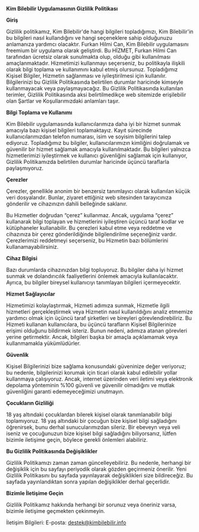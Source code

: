 **Kim Bilebilir Uygulamasının Gizlilik Politikası**

**Giriş**

Gizlilik politikamız, Kim Bilebilir'de hangi bilgileri topladığımızı, Kim Bilebilir'in bu bilgileri nasıl kullandığını ve hangi seçeneklere sahip olduğunuzu anlamanıza yardımcı olacaktır. Furkan Hilmi Can, Kim Bilebilir uygulamasını freemium bir uygulama olarak geliştirdi. Bu HİZMET, Furkan Hilmi Can tarafından ücretsiz olarak sunulmakta olup, olduğu gibi kullanılması amaçlanmaktadır. Hizmetimizi kullanmayı seçerseniz, bu politikayla ilişkili olarak bilgi toplama ve kullanımını kabul etmiş olursunuz. Topladığımız Kişisel Bilgiler, Hizmetin sağlanması ve iyileştirilmesi için kullanılır. Bilgilerinizi bu Gizlilik Politikasında belirtilen durumlar haricinde kimseyle kullanmayacak veya paylaşmayacağız. Bu Gizlilik Politikasında kullanılan terimler, Gizlilik Politikasında aksi belirtilmedikçe web sitemizde erişilebilir olan Şartlar ve Koşullarımızdaki anlamları taşır.

**Bilgi Toplama ve Kullanımı**

Kim Bilebilir uygulamasında kullanıcılarımıza daha iyi bir hizmet sunmak amacıyla bazı kişisel bilgileri toplamaktayız. Kayıt sürecinde kullanıcılarımızdan telefon numarası, isim ve soyisim bilgilerini talep ediyoruz. Topladığımız bu bilgiler, kullanıcılarımızın kimliğini doğrulamak ve güvenilir bir hizmet sağlamak amacıyla kullanılmaktadır. Bu bilgileri yalnızca hizmetlerimizi iyileştirmek ve kullanıcı güvenliğini sağlamak için kullanıyor, Gizlilik Politikamızda belirtilen durumlar haricinde üçüncü taraflarla paylaşmıyoruz.

**Çerezler**

Çerezler, genellikle anonim bir benzersiz tanımlayıcı olarak kullanılan küçük veri dosyalarıdır. Bunlar, ziyaret ettiğiniz web sitesinden tarayıcınıza gönderilir ve cihazınızın dahili belleğinde saklanır.

Bu Hizmetler doğrudan “çerez” kullanmaz. Ancak, uygulama “çerez” kullanarak bilgi toplayan ve hizmetlerini iyileştiren üçüncü taraf kodlar ve kütüphaneler kullanabilir. Bu çerezleri kabul etme veya reddetme ve cihazınıza bir çerez gönderildiğinde bilgilendirilme seçeneğiniz vardır. Çerezlerimizi reddetmeyi seçerseniz, bu Hizmetin bazı bölümlerini kullanamayabilirsiniz.

**Cihaz Bilgisi**

Bazı durumlarda cihazınızdan bilgi topluyoruz. Bu bilgiler daha iyi hizmet sunmak ve dolandırıcılık faaliyetlerini önlemek amacıyla kullanılacaktır. Ayrıca, bu bilgiler bireysel kullanıcıyı tanımlayan bilgileri içermeyecektir.

**Hizmet Sağlayıcılar**

Hizmetimizi kolaylaştırmak, Hizmeti adımıza sunmak, Hizmetle ilgili hizmetleri gerçekleştirmek veya Hizmetin nasıl kullanıldığını analiz etmemize yardımcı olmak için üçüncü taraf şirketleri ve bireyleri görevlendirebiliriz. Bu Hizmeti kullanan kullanıcılara, bu üçüncü tarafların Kişisel Bilgilerinize erişimi olduğunu bildirmek isteriz. Bunun nedeni, adımıza atanan görevleri yerine getirmektir. Ancak, bilgileri başka bir amaçla açıklamamak veya kullanmamakla yükümlüdürler.

**Güvenlik**

Kişisel Bilgilerinizi bize sağlama konusundaki güveninize değer veriyoruz; bu nedenle, bilgilerinizi korumak için ticari olarak kabul edilebilir yollar kullanmaya çalışıyoruz. Ancak, internet üzerinden veri iletimi veya elektronik depolama yönteminin %100 güvenli ve güvenilir olmadığını ve mutlak güvenliğini garanti edemeyeceğimizi unutmayın.

**Çocukların Gizliliği**

18 yaş altındaki çocuklardan bilerek kişisel olarak tanımlanabilir bilgi toplamıyoruz. 18 yaş altındaki bir çocuğun bize kişisel bilgi sağladığını öğrenirsek, bunu derhal sunucularımızdan sileriz. Bir ebeveyn veya veli iseniz ve çocuğunuzun bize kişisel bilgi sağladığını biliyorsanız, lütfen bizimle iletişime geçin, böylece gerekli önlemleri alabiliriz.

**Bu Gizlilik Politikasında Değişiklikler**

Gizlilik Politikamızı zaman zaman güncelleyebiliriz. Bu nedenle, herhangi bir değişiklik için bu sayfayı periyodik olarak gözden geçirmeniz önerilir. Yeni Gizlilik Politikasını bu sayfada yayınlayarak değişiklikleri size bildireceğiz. Bu sayfada yayınlandıktan sonra yapılan değişiklikler derhal geçerlidir.

**Bizimle İletişime Geçin**

Gizlilik Politikamız hakkında herhangi bir sorunuz veya öneriniz varsa, bizimle iletişime geçmekten çekinmeyin.

İletişim Bilgileri: E-posta: destek@kimbilebilir.info

